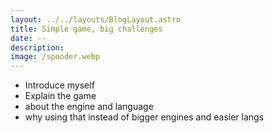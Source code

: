 ```yaml
---
layout: ../../layouts/BlogLayout.astro
title: Simple game, big challenges
date: --
description:
image: /spooder.webp
---
```


- Introduce myself
- Explain the game
- about the engine and language
- why using that instead of bigger engines and easier langs
